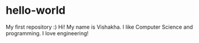 # hello-world
My first repository :)
Hi! My name is Vishakha. I like Computer Science and programming. I love engineering!

